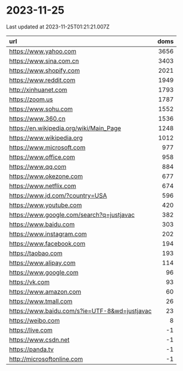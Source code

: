 # 2023-11-25

<!-- BEGIN -->
Last updated at 2023-11-25T01:21:21.007Z

url | doms
:- | -:
https://www.yahoo.com | 3656
https://www.sina.com.cn | 3403
https://www.shopify.com | 2021
https://www.reddit.com | 1949
http://xinhuanet.com | 1793
https://zoom.us | 1787
https://www.sohu.com | 1552
https://www.360.cn | 1536
https://en.wikipedia.org/wiki/Main_Page | 1248
https://www.wikipedia.org | 1012
https://www.microsoft.com | 977
https://www.office.com | 958
https://www.qq.com | 884
https://www.okezone.com | 677
https://www.netflix.com | 674
https://www.jd.com/?country=USA | 596
https://www.youtube.com | 420
https://www.google.com/search?q=justjavac | 382
https://www.baidu.com | 303
https://www.instagram.com | 202
https://www.facebook.com | 194
https://taobao.com | 193
https://www.alipay.com | 114
https://www.google.com | 96
https://vk.com | 93
https://www.amazon.com | 60
https://www.tmall.com | 26
https://www.baidu.com/s?ie=UTF-8&wd=justjavac | 23
https://weibo.com | 8
https://live.com | -1
https://www.csdn.net | -1
https://panda.tv | -1
http://microsoftonline.com | -1
<!-- END -->
